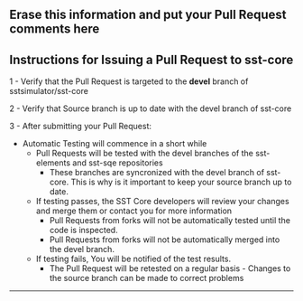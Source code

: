 Erase this information and put your Pull Request comments here
---
Instructions for Issuing a Pull Request to sst-core
---------------------------------------------------

1 - Verify that the Pull Request is targeted to the **devel** branch of sstsimulator/sst-core

2 - Verify that Source branch is up to date with the devel branch of sst-core

3 - After submitting your Pull Request:
   * Automatic Testing will commence in a short while
      * Pull Requests will be tested with the devel branches of the sst-elements and sst-sqe repositories
         * These branches are syncronized with the devel branch of sst-core.  This is why is it important to keep your source branch up to date.
      * If testing passes, the SST Core developers will review your changes and merge them or contact you for more information
         * Pull Requests from forks will not be automatically tested until the code is inspected.
         * Pull Requests from forks will not be automatically merged into the devel branch.
      * If testing fails, You will be notified of the test results.
         * The Pull Request will be retested on a regular basis - Changes to the source branch can be made to correct problems

----
